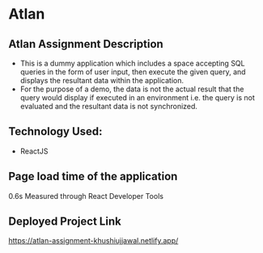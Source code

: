 # Atlan

## Atlan Assignment Description
- This is a dummy application which includes a space accepting SQL queries in the form of user input, then execute the given query, and displays the resultant data within the application.
- For the purpose of a demo, the data is not the actual result that the query would display if executed in an environment i.e. the query is not evaluated and the resultant data is not synchronized.

## Technology Used:
- ReactJS

## Page load time of the application
0.6s
Measured through React Developer Tools

## Deployed Project Link
https://atlan-assignment-khushiujjawal.netlify.app/

